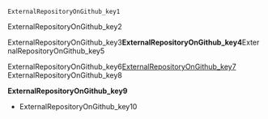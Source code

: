 ```ngMeta
ExternalRepositoryOnGithub_key1
```
ExternalRepositoryOnGithub_key2

ExternalRepositoryOnGithub_key3**ExternalRepositoryOnGithub_key4**ExternalRepositoryOnGithub_key5

ExternalRepositoryOnGithub_key6[ExternalRepositoryOnGithub_key7](https://help.github.com/articles/adding-an-existing-project-to-github-using-the-command-line/)
ExternalRepositoryOnGithub_key8

**ExternalRepositoryOnGithub_key9**

- ExternalRepositoryOnGithub_key10
